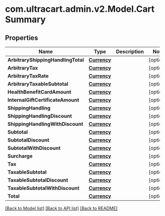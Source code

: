 # com.ultracart.admin.v2.Model.CartSummary
## Properties

Name | Type | Description | Notes
------------ | ------------- | ------------- | -------------
**ArbitraryShippingHandlingTotal** | [**Currency**](Currency.md) |  | [optional] 
**ArbitraryTax** | [**Currency**](Currency.md) |  | [optional] 
**ArbitraryTaxRate** | [**Currency**](Currency.md) |  | [optional] 
**ArbitraryTaxableSubtotal** | [**Currency**](Currency.md) |  | [optional] 
**HealthBenefitCardAmount** | [**Currency**](Currency.md) |  | [optional] 
**InternalGiftCertificateAmount** | [**Currency**](Currency.md) |  | [optional] 
**ShippingHandling** | [**Currency**](Currency.md) |  | [optional] 
**ShippingHandlingDiscount** | [**Currency**](Currency.md) |  | [optional] 
**ShippingHandlingWithDiscount** | [**Currency**](Currency.md) |  | [optional] 
**Subtotal** | [**Currency**](Currency.md) |  | [optional] 
**SubtotalDiscount** | [**Currency**](Currency.md) |  | [optional] 
**SubtotalWithDiscount** | [**Currency**](Currency.md) |  | [optional] 
**Surcharge** | [**Currency**](Currency.md) |  | [optional] 
**Tax** | [**Currency**](Currency.md) |  | [optional] 
**TaxableSubtotal** | [**Currency**](Currency.md) |  | [optional] 
**TaxableSubtotalDiscount** | [**Currency**](Currency.md) |  | [optional] 
**TaxableSubtotalWithDiscount** | [**Currency**](Currency.md) |  | [optional] 
**Total** | [**Currency**](Currency.md) |  | [optional] 


[[Back to Model list]](../README.md#documentation-for-models) [[Back to API list]](../README.md#documentation-for-api-endpoints) [[Back to README]](../README.md)

